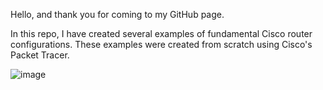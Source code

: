 Hello, and thank you for coming to my GitHub page.

In this repo, I have created several examples of fundamental Cisco router configurations.
These examples were created from scratch using Cisco's Packet Tracer. 

![image](https://github.com/H1ghjynx/NetworkExamples/assets/99495438/bc9f48b3-5195-4773-a85e-8c243bd257f0)
